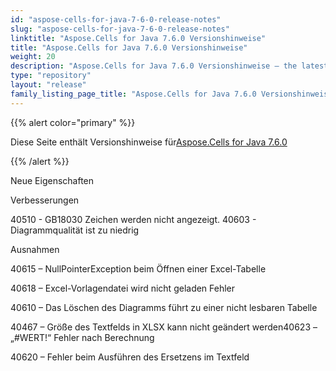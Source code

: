 ```yaml
---
id: "aspose-cells-for-java-7-6-0-release-notes"
slug: "aspose-cells-for-java-7-6-0-release-notes"
linktitle: "Aspose.Cells for Java 7.6.0 Versionshinweise"
title: "Aspose.Cells for Java 7.6.0 Versionshinweise"
weight: 20
description: "Aspose.Cells for Java 7.6.0 Versionshinweise – the latest updates and fixes."
type: "repository"
layout: "release"
family_listing_page_title: "Aspose.Cells for Java 7.6.0 Versionshinweise"
---
```

{{% alert color="primary" %}} 

 Diese Seite enthält Versionshinweise für[Aspose.Cells for Java 7.6.0](https://releases.aspose.com/cells/java/new-releases/aspose.cells-for-java-7.6.0/)

{{% /alert %}} 

 Neue Eigenschaften

 Verbesserungen

40510 - GB18030 Zeichen werden nicht angezeigt. 40603 - Diagrammqualität ist zu niedrig

 Ausnahmen

40615 – NullPointerException beim Öffnen einer Excel-Tabelle

 40618 – Excel-Vorlagendatei wird nicht geladen Fehler

40610 – Das Löschen des Diagramms führt zu einer nicht lesbaren Tabelle

 40467 – Größe des Textfelds in XLSX kann nicht geändert werden40623 – „#WERT!“ Fehler nach Berechnung

 40620 – Fehler beim Ausführen des Ersetzens im Textfeld
